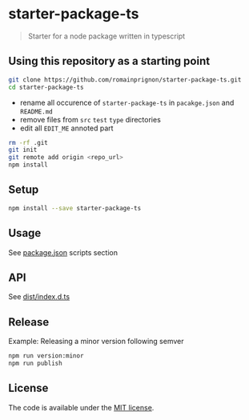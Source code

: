 # starter-package-ts

> Starter for a node package written in typescript


## Using this repository as a starting point

```sh
git clone https://github.com/romainprignon/starter-package-ts.git
cd starter-package-ts
```

* rename all occurence of `starter-package-ts` in `pacakge.json` and `README.md`
* remove files from  `src` `test` `type` directories
* edit all `EDIT_ME` annoted part

```sh
rm -rf .git
git init
git remote add origin <repo_url>
npm install
```


## Setup

```sh
npm install --save starter-package-ts
```


## Usage

See [package.json](package.json) scripts section


## API

See [dist/index.d.ts](dist/index.d.ts)


## Release

Example: Releasing a minor version following semver

```sh
npm run version:minor
npm run publish
```


## License

The code is available under the [MIT license](LICENSE.md).
